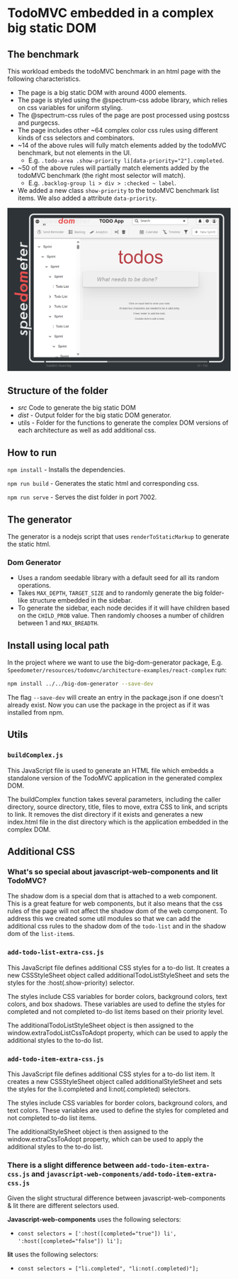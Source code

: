 # TodoMVC embedded in a complex big static DOM

## The benchmark

This workload embeds the todoMVC benchmark in an html page with the following characteristics.

- The page is a big static DOM with around 4000 elements.
- The page is styled using the @spectrum-css adobe library, which relies on css variables for uniform styling.
- The @spectrum-css rules of the page are post processed using postcss and purgecss.
- The page includes other ~64 complex color css rules using different kinds of css selectors and combinators.
- ~14 of the above rules will fully match elements added by the todoMVC benchmark, but not elements in the UI.
  - E.g. `.todo-area .show-priority li[data-priority="2"].completed`.
- ~50 of the above rules will partially match elements added by the todoMVC benchmark (the right most selector will match).
  - E.g. `.backlog-group li > div > :checked ~ label`.
- We added a new class `show-priority` to the todoMVC benchmark list items. We also added a attribute `data-priority`.

<p align = "center">
<img src="complex-dom-workload.png" alt="workload" width="800"/>
</p>

## Structure of the folder

- _src_ Code to generate the big static DOM
- _dist_ - Output folder for the big static DOM generator.
- utils - Folder for the functions to generate the complex DOM versions of each architecture as well as add additional css.

## How to run

`npm install` - Installs the dependencies.

`npm run build` - Generates the static html and corresponding css.

`npm run serve` - Serves the dist folder in port 7002.

## The generator

The generator is a nodejs script that uses `renderToStaticMarkup` to generate the static html.

### Dom Generator

- Uses a random seedable library with a default seed for all its random operations.
- Takes `MAX_DEPTH`, `TARGET_SIZE` and to randomly generate the big folder-like structure embedded in the sidebar.
- To generate the sidebar, each node decides if it will have children based on the `CHILD_PROB` value. Then randomly chooses a number of children between 1 and `MAX_BREADTH`.

## Install using local path

In the project where we want to use the big-dom-generator package, E.g. `Speedometer/resources/todomvc/architecture-examples/react-complex` run:

```bash
npm install ../../big-dom-generator --save-dev
```

The flag `--save-dev` will create an entry in the package.json if one doesn't already exist. Now you can use the package in the project as if it was installed from npm.

## Utils
### `buildComplex.js`
This JavaScript file is used to generate an HTML file which embedds a standalone version of the TodoMVC application in the generated complex DOM.

The buildComplex function takes several parameters, including the caller directory, source directory, title, files to move, extra CSS to link, and scripts to link. It removes the dist directory if it exists and generates a new index.html file in the dist directory which is the application embedded in the complex DOM.

## Additional CSS

### What's so special about javascript-web-components and lit TodoMVC?

The shadow dom is a special dom that is attached to a web component. This is a great feature for web components, but it also means that the css rules of the page will not affect the shadow dom of the web component. To address this we created some util modules so that we can add the additional css rules to the shadow dom of the `todo-list` and in the shadow dom of the `list-item`s.

### `add-todo-list-extra-css.js`
This JavaScript file defines additional CSS styles for a to-do list. It creates a new CSSStyleSheet object called additionalTodoListStyleSheet and sets the styles for the :host(.show-priority) selector.

The styles include CSS variables for border colors, background colors, text colors, and box shadows. These variables are used to define the styles for completed and not completed to-do list items based on their priority level.

The additionalTodoListStyleSheet object is then assigned to the window.extraTodoListCssToAdopt property, which can be used to apply the additional styles to the to-do list.

### `add-todo-item-extra-css.js`
This JavaScript file defines additional CSS styles for a to-do list item. It creates a new CSSStyleSheet object called additionalStyleSheet and sets the styles for the li.completed and li:not(.completed) selectors.

The styles include CSS variables for border colors, background colors, and text colors. These variables are used to define the styles for completed and not completed to-do list items.

The additionalStyleSheet object is then assigned to the window.extraCssToAdopt property, which can be used to apply the additional styles to the to-do list.

### There is a slight difference between `add-todo-item-extra-css.js` and `javascript-web-components/add-todo-item-extra-css.js`
Given the slight structural difference between javascript-web-components & lit there are different selectors used.

**Javascript-web-components** uses the following selectors:
- `const selectors = [':host([completed="true"]) li', ':host([completed="false"]) li'];`

**lit** uses the following selectors:
- `const selectors = ["li.completed", "li:not(.completed)"];`